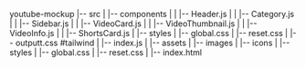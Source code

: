 youtube-mockup
|-- src
|    |--  components
|    |      |-- Header.js
|    |      |-- Category.js
|    |      |-- Sidebar.js
|    |      |-- VideoCard.js
|    |      |-- VideoThumbnail.js
|    |      |-- VideoInfo.js
|    |      |-- ShortsCard.js
|    |--  styles
|           |-- global.css
|           |-- reset.css
|           |-- outputt.css  #tailwind
|    |-- index.js
|
|-- assets
|    |-- images
|    |-- icons
|
|-- styles
|    |-- global.css
|    |-- reset.css
|
|-- index.html